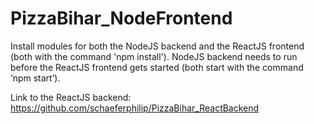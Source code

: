 # PizzaBihar_NodeFrontend
 
Install modules for both the NodeJS backend and the ReactJS frontend 
(both with the command
'npm install').
NodeJS backend needs to run before the ReactJS frontend gets started 
(both start with the command
‘npm start’).

Link to the ReactJS backend:
https://github.com/schaeferphilip/PizzaBihar_ReactBackend

